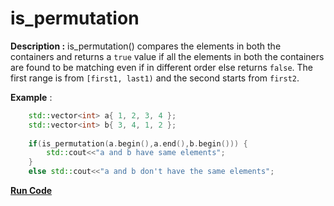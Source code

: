 # is_permutation

**Description :** is_permutation() compares the elements in both the containers and returns a `true` value if all the elements in both the containers are found to be matching even if in different order else returns `false`. The first range is from `[first1, last1)` and the second starts from `first2`. 

**Example** :
```cpp
    std::vector<int> a{ 1, 2, 3, 4 };
    std::vector<int> b{ 3, 4, 1, 2 };
   
    if(is_permutation(a.begin(),a.end(),b.begin())) {
	    std::cout<<"a and b have same elements";
    }
    else std::cout<<"a and b don't have the same elements";
```
**[Run Code](https://rextester.com/CTOTV33649)**
